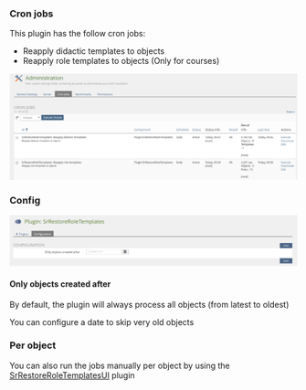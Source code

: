 ### Cron jobs

This plugin has the follow cron jobs:

- Reapply didactic templates to objects
- Reapply role templates to objects (Only for courses)

![Cron jobs](../doc/images/cron_jobs.png)

### Config

![Config](../doc/images/config.png)

#### Only objects created after

By default, the plugin will always process all objects (from latest to oldest)

You can configure a date to skip very old objects

### Per object

You can also run the jobs manually per object by using the [SrRestoreRoleTemplatesUI](https://github.com/studer-raimann/SrRestoreRoleTemplatesUI) plugin

